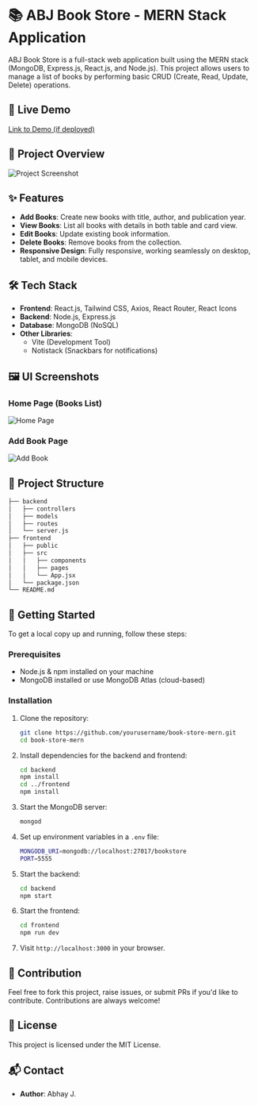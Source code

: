 # 📚 ABJ Book Store - MERN Stack Application

ABJ Book Store is a full-stack web application built using the MERN stack (MongoDB, Express.js, React.js, and Node.js). This project allows users to manage a list of books by performing basic CRUD (Create, Read, Update, Delete) operations.

## 🚀 Live Demo
[Link to Demo (if deployed)](https://your-live-demo-link.com)

## 📸 Project Overview

![Project Screenshot](https://link-to-screenshot.com/screenshot.png)

## ✨ Features

- **Add Books**: Create new books with title, author, and publication year.
- **View Books**: List all books with details in both table and card view.
- **Edit Books**: Update existing book information.
- **Delete Books**: Remove books from the collection.
- **Responsive Design**: Fully responsive, working seamlessly on desktop, tablet, and mobile devices.

## 🛠 Tech Stack

- **Frontend**: React.js, Tailwind CSS, Axios, React Router, React Icons
- **Backend**: Node.js, Express.js
- **Database**: MongoDB (NoSQL)
- **Other Libraries**: 
  - Vite (Development Tool)
  - Notistack (Snackbars for notifications)

## 🖼️ UI Screenshots

### Home Page (Books List)
![Home Page](https://link-to-screenshot.com/home-page.png)

### Add Book Page
![Add Book](https://link-to-screenshot.com/add-book-page.png)

## 📂 Project Structure

```bash
├── backend
│   ├── controllers
│   ├── models
│   ├── routes
│   └── server.js
├── frontend
│   ├── public
│   ├── src
│   │   ├── components
│   │   ├── pages
│   │   └── App.jsx
│   └── package.json
└── README.md
```

## 🚀 Getting Started

To get a local copy up and running, follow these steps:

### Prerequisites

- Node.js & npm installed on your machine
- MongoDB installed or use MongoDB Atlas (cloud-based)

### Installation

1. Clone the repository:
   ```bash
   git clone https://github.com/yourusername/book-store-mern.git
   cd book-store-mern
   ```

2. Install dependencies for the backend and frontend:
   ```bash
   cd backend
   npm install
   cd ../frontend
   npm install
   ```

3. Start the MongoDB server:
   ```bash
   mongod
   ```

4. Set up environment variables in a `.env` file:
   ```bash
   MONGODB_URI=mongodb://localhost:27017/bookstore
   PORT=5555
   ```

5. Start the backend:
   ```bash
   cd backend
   npm start
   ```

6. Start the frontend:
   ```bash
   cd frontend
   npm run dev
   ```

7. Visit `http://localhost:3000` in your browser.

## 🤝 Contribution

Feel free to fork this project, raise issues, or submit PRs if you'd like to contribute. Contributions are always welcome!

## 📝 License

This project is licensed under the MIT License.

## 📬 Contact

- **Author**: Abhay J.

